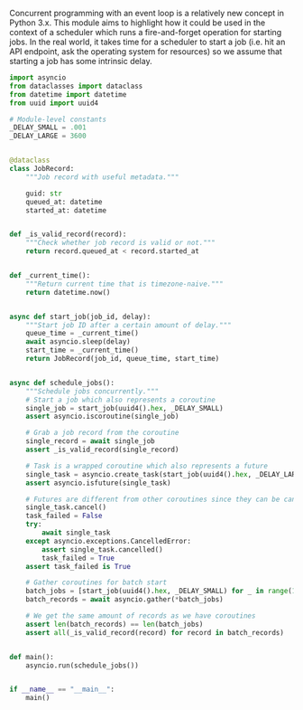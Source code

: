 Concurrent programming with an event loop is a relatively new concept in
Python 3.x. This module aims to highlight how it could be used in the
context of a scheduler which runs a fire-and-forget operation for starting
jobs. In the real world, it takes time for a scheduler to start a job (i.e.
hit an API endpoint, ask the operating system for resources) so we assume
that starting a job has some intrinsic delay.

```python
import asyncio
from dataclasses import dataclass
from datetime import datetime
from uuid import uuid4

# Module-level constants
_DELAY_SMALL = .001
_DELAY_LARGE = 3600


@dataclass
class JobRecord:
    """Job record with useful metadata."""

    guid: str
    queued_at: datetime
    started_at: datetime


def _is_valid_record(record):
    """Check whether job record is valid or not."""
    return record.queued_at < record.started_at


def _current_time():
    """Return current time that is timezone-naive."""
    return datetime.now()


async def start_job(job_id, delay):
    """Start job ID after a certain amount of delay."""
    queue_time = _current_time()
    await asyncio.sleep(delay)
    start_time = _current_time()
    return JobRecord(job_id, queue_time, start_time)


async def schedule_jobs():
    """Schedule jobs concurrently."""
    # Start a job which also represents a coroutine
    single_job = start_job(uuid4().hex, _DELAY_SMALL)
    assert asyncio.iscoroutine(single_job)

    # Grab a job record from the coroutine
    single_record = await single_job
    assert _is_valid_record(single_record)

    # Task is a wrapped coroutine which also represents a future
    single_task = asyncio.create_task(start_job(uuid4().hex, _DELAY_LARGE))
    assert asyncio.isfuture(single_task)

    # Futures are different from other coroutines since they can be cancelled
    single_task.cancel()
    task_failed = False
    try:
        await single_task
    except asyncio.exceptions.CancelledError:
        assert single_task.cancelled()
        task_failed = True
    assert task_failed is True

    # Gather coroutines for batch start
    batch_jobs = [start_job(uuid4().hex, _DELAY_SMALL) for _ in range(10)]
    batch_records = await asyncio.gather(*batch_jobs)

    # We get the same amount of records as we have coroutines
    assert len(batch_records) == len(batch_jobs)
    assert all(_is_valid_record(record) for record in batch_records)


def main():
    asyncio.run(schedule_jobs())


if __name__ == "__main__":
    main()
```
